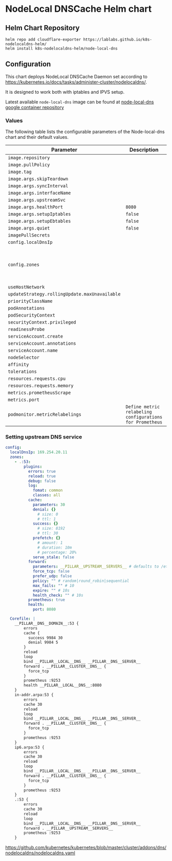 # NodeLocal DNSCache Helm chart

## Helm Chart Repository

```
helm repo add cloudflare-exporter https://lablabs.github.io/k8s-nodelocaldns-helm/
helm install k8s-nodelocaldns-helm/node-local-dns
```

## Configuration

This chart deploys NodeLocal DNSCache Daemon set according to https://kubernetes.io/docs/tasks/administer-cluster/nodelocaldns/.

It is designed to work both with iptables and IPVS setup.

Latest available `node-local-dns` image can be found at [node-local-dns google container repository](https://console.cloud.google.com/gcr/images/google-containers/GLOBAL/k8s-dns-node-cache)

### Values

The following table lists the configurable parameters of the Node-local-dns chart and their default values.

| Parameter                | Description             | Default        |
| ------------------------ | ----------------------- | -------------- |
| `image.repository` |  | `"k8s.gcr.io/dns/k8s-dns-node-cache"` |
| `image.pullPolicy` |  | `"IfNotPresent"` |
| `image.tag` |  | `"1.22.9"` |
| `image.args.skipTeardown` |  | `true` |
| `image.args.syncInterval` |  | `"1ns"` |
| `image.args.interfaceName` |  | `"nodelocaldns"` |
| `image.args.upstreamSvc` |  | `"kube-dns"` |
| `image.args.healthPort` | `8080` |
| `image.args.setupIptables` | `false` |
| `image.args.setupEbtables` | `false` |
| `image.args.quiet` | `false` |
| `imagePullSecrets` |  | `[]` |
| `config.localDnsIp` |  | `"169.254.20.11"` |
| `config.zones` |  | `[{".:53":{"plugins":{"errors":true,"reload":true,"debug":false,"log":{"format":"combined","classes":"all"},"cache":{"parameters":30,"denial":{},"success":{},"prefetch":{},"serve_stale":false},"forward":{"parameters":"__PILLAR__UPSTREAM__SERVERS__","force_tcp":false,"prefer_udp":false,"policy":"","max_fails":"","expire":"","health_check":"","except":""},"prometheus":true,"health":{"port":8080}}}},{"ip6.arpa:53":{"plugins":{"errors":true,"reload":true,"debug":false,"log":{"format":"combined","classes":"all"},"cache":{"parameters":30},"forward":{"parameters":"__PILLAR__UPSTREAM__SERVERS__","force_tcp":false},"prometheus":true,"health":{"port":8080}}}},{"in-addr.arpa:53":{"plugins":{"errors":true,"reload":true,"debug":false,"log":{"format":"combined","classes":"all"},"cache":{"parameters":30},"forward":{"parameters":"__PILLAR__UPSTREAM__SERVERS__","force_tcp":false},"prometheus":true,"health":{"port":8080}}}}]` |
| `useHostNetwork` |  | `true` |
| `updateStrategy.rollingUpdate.maxUnavailable` |  | `"10%"` |
| `priorityClassName` |  | `"system-node-critical"` |
| `podAnnotations` |  | `{}` |
| `podSecurityContext` |  | `{}` |
| `securityContext.privileged` |  | `true` |
| `readinessProbe` |  | `null` |
| `serviceAccount.create` |  | `true` |
| `serviceAccount.annotations` |  | `{}` |
| `serviceAccount.name` |  | `""` |
| `nodeSelector` |  | `{}` |
| `affinity` |  | `{}` |
| `tolerations` |  | `[{"key": "CriticalAddonsOnly", "operator": "Exists"}, {"effect": "NoExecute", "operator": "Exists"}, {"effect": "NoSchedule", "operator": "Exists"}]` |
| `resources.requests.cpu` |  | `"30m"` |
| `resources.requests.memory` |  | `"50Mi"` |
| `metrics.prometheusScrape` |  | `"true"` |
| `metrics.port` |  | `9253` |
| `podmonitor.metricRelabelings` | `Define metric relabeling configurations for Prometheus` | [] |

### Setting upstream DNS service

```yaml
config:
  localDnsIp: 169.254.20.11
  zones:
    - .:53:
        plugins:
          errors: true
          reload: true
          debug: false
          log:
            fomat: common
            classes: all
          cache:
            parameters: 30
            denial: {}
              # size: 0
              # ttl: 1
            success: {}
              # size: 8192
              # ttl: 30
            prefetch: {}
              # amount: 1
              # duration: 10m
              # percentage: 20%
            serve_stale: false
          forward:
            parameters: __PILLAR__UPSTREAM__SERVERS__ # defaults to /etc/resolv.conf
            force_tcp: false
            prefer_udp: false
            policy: "" # random|round_robin|sequential
            max_fails: "" # 10
            expire: "" # 10s
            health_check: "" # 10s
          prometheus: true
          health:
            port: 8080
```

```yaml
  Corefile: |
    __PILLAR__DNS__DOMAIN__:53 {
        errors
        cache {
          success 9984 30
          denial 9984 5
        }
        reload
        loop
        bind __PILLAR__LOCAL__DNS__ __PILLAR__DNS__SERVER__
        forward . __PILLAR__CLUSTER__DNS__ {
          force_tcp
        }
        prometheus :9253
        health __PILLAR__LOCAL__DNS__:8080
    }
    in-addr.arpa:53 {
        errors
        cache 30
        reload
        loop
        bind __PILLAR__LOCAL__DNS__ __PILLAR__DNS__SERVER__
        forward . __PILLAR__CLUSTER__DNS__ {
          force_tcp
        }
        prometheus :9253
    }
    ip6.arpa:53 {
        errors
        cache 30
        reload
        loop
        bind __PILLAR__LOCAL__DNS__ __PILLAR__DNS__SERVER__
        forward . __PILLAR__CLUSTER__DNS__ {
          force_tcp
        }
        prometheus :9253
    }
    .:53 {
        errors
        cache 30
        reload
        loop
        bind __PILLAR__LOCAL__DNS__ __PILLAR__DNS__SERVER__
        forward . __PILLAR__UPSTREAM__SERVERS__
        prometheus :9253
    }
```

https://github.com/kubernetes/kubernetes/blob/master/cluster/addons/dns/nodelocaldns/nodelocaldns.yaml